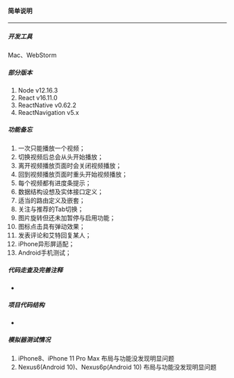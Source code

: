 #### 简单说明

----

##### 开发工具

  Mac、WebStorm

##### 部分版本

1. Node  v12.16.3
2. React  v16.11.0
3. ReactNative  v0.62.2
4. ReactNavigation  v5.x

##### 功能备忘

1. 一次只能播放一个视频；
2. 切换视频后总会从头开始播放；
3. 离开视频播放页面时会关闭视频播放；
4. 回到视频播放页面时重头开始视频播放；
5. 每个视频都有进度条提示；
6. 数据结构设想及实体接口定义；
7. 适当的路由定义及嵌套；
8. 关注与推荐的Tab切换；
9. 图片旋转但还未加暂停与启用功能；
10. 图标点击具有弹动效果；
11. 发表评论和艾特回复某人；
12. iPhone异形屏适配；
13. Android手机测试；

##### 代码走查及完善注释

*

##### 项目代码结构

*

##### 模拟器测试情况
1. iPhone8、iPhone 11 Pro Max 布局与功能没发现明显问题
2. Nexus6(Android 10)、Nexus6p(Android 10) 布局与功能没发现明显问题
